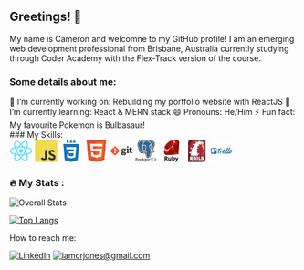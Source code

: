 ## Greetings! 👋
My name is Cameron and welcomne to my GitHub profile!
I am an emerging web development professional from Brisbane, Australia currently studying through Coder Academy with the Flex-Track version of the course.

### Some details about me:
<div>
  🔭 I’m currently working on: Rebuilding my portfolio website with ReactJS
  🌱 I’m currently learning: React & MERN stack
  😄 Pronouns: He/Him
  ⚡ Fun fact: My favourite Pokemon is Bulbasaur!
</div>
### My Skills:
<div>
  <img src="https://github.com/devicons/devicon/blob/master/icons/react/react-original.svg" title="React" alt="React" width="40" height="40"/>
  <img src="https://github.com/devicons/devicon/blob/master/icons/javascript/javascript-original.svg" title="JavaScript" alt="JavaScript" width="40" height="40"/>
  <img src="https://github.com/devicons/devicon/blob/master/icons/css3/css3-plain-wordmark.svg"  title="CSS3" alt="CSS" width="40" height="40"/>
  <img src="https://github.com/devicons/devicon/blob/master/icons/html5/html5-original.svg" title="HTML5" alt="HTML" width="40" height="40"/>
  <img src="https://github.com/devicons/devicon/blob/master/icons/git/git-original-wordmark.svg" title="Git" **alt="Git" width="40" height="40"/>
  <img src="https://github.com/devicons/devicon/blob/master/icons/postgresql/postgresql-original-wordmark.svg" title="PostgreSQL" **alt="PostgreSQL" width="40"             height="40"/>
  <img src="https://github.com/devicons/devicon/blob/master/icons/ruby/ruby-original-wordmark.svg" title="Ruby" **alt="Ruby" width="40" height="40"/>
  <img src="https://github.com/devicons/devicon/blob/master/icons/rails/rails-original-wordmark.svg" title="Rails" **alt="Rails" width="40" height="40"/>
  <img src="https://github.com/devicons/devicon/blob/master/icons/trello/trello-plain-wordmark.svg" title="Trello" **alt="Trello" width="40" height="40"/>
</div>

### :fire: My Stats :

![Overall Stats](https://github-readme-stats.vercel.app/api?username=iamcrjones&count_private=true&show_icons=true&hide=contribs&theme=tokyonight)

[![Top Langs](https://github-readme-stats.vercel.app/api/top-langs/?username=iamcrjones&layout=compact&theme=tokyonight)](https://github.com/anuraghazra/github-readme-stats)

How to reach me:

<a href="https://www.linkedin.com/in/iamcrjones/">![LinkedIn](https://img.shields.io/badge/LinkedIn-0077B5?style=for-the-badge&logo=linkedin&logoColor=white)</a>
<a href="mailto:iamcrjones@gmail.com">![iamcrjones@gmail.com](https://img.shields.io/badge/Gmail-D14836?style=for-the-badge&logo=gmail&logoColor=white)</a>

<!--
**iamcrjones/iamcrjones** is a ✨ _special_ ✨ repository because its `README.md` (this file) appears on your GitHub profile.

Here are some ideas to get you started:

- 🔭 I’m currently working on ...
- 🌱 I’m currently learning ...
- 👯 I’m looking to collaborate on ...
- 🤔 I’m looking for help with ...
- 💬 Ask me about ...
- 📫 How to reach me: ...
- 😄 Pronouns: ...
- ⚡ Fun fact: ...
-->
